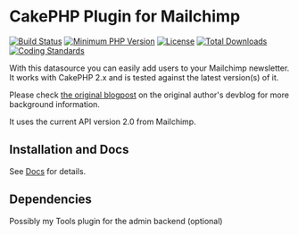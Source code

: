# CakePHP Plugin for Mailchimp
[![Build Status](https://api.travis-ci.org/dereuromark/cakephp-mailchimp.png?branch=dev)](https://travis-ci.org/dereuromark/cakephp-mailchimp)
[![Minimum PHP Version](http://img.shields.io/badge/php-%3E%3D%205.3-8892BF.svg)](https://php.net/)
[![License](https://poser.pugx.org/dereuromark/cakephp-mailchimp/license.png)](https://packagist.org/packages/dereuromark/cakephp-mailchimp)
[![Total Downloads](https://poser.pugx.org/dereuromark/cakephp-mailchimp/d/total.png)](https://packagist.org/packages/dereuromark/cakephp-mailchimp)
[![Coding Standards](https://img.shields.io/badge/cs-PSR--2--R-yellow.svg)](https://github.com/php-fig-rectified/fig-rectified-standards)

With this datasource you can easily add users to your Mailchimp newsletter.
It works with CakePHP 2.x and is tested against the latest version(s) of it.

Please check [the original blogpost][1] on the original author's devblog for more background information.

It uses the current API version 2.0 from Mailchimp.

[1]: http://devblog.springest.com/mailchimp-datasource-for-cakephp/

## Installation and Docs

See [Docs](/docs) for details.

## Dependencies

Possibly my Tools plugin for the admin backend (optional)

